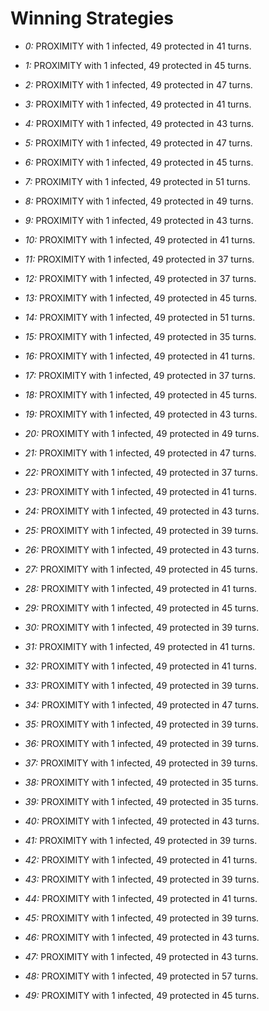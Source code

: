 # Winning Strategies

* _0:_ PROXIMITY with 1 infected, 49 protected in 41 turns.


* _1:_ PROXIMITY with 1 infected, 49 protected in 45 turns.


* _2:_ PROXIMITY with 1 infected, 49 protected in 47 turns.


* _3:_ PROXIMITY with 1 infected, 49 protected in 41 turns.


* _4:_ PROXIMITY with 1 infected, 49 protected in 43 turns.


* _5:_ PROXIMITY with 1 infected, 49 protected in 47 turns.


* _6:_ PROXIMITY with 1 infected, 49 protected in 45 turns.


* _7:_ PROXIMITY with 1 infected, 49 protected in 51 turns.


* _8:_ PROXIMITY with 1 infected, 49 protected in 49 turns.


* _9:_ PROXIMITY with 1 infected, 49 protected in 43 turns.


* _10:_ PROXIMITY with 1 infected, 49 protected in 41 turns.


* _11:_ PROXIMITY with 1 infected, 49 protected in 37 turns.


* _12:_ PROXIMITY with 1 infected, 49 protected in 37 turns.


* _13:_ PROXIMITY with 1 infected, 49 protected in 45 turns.


* _14:_ PROXIMITY with 1 infected, 49 protected in 51 turns.


* _15:_ PROXIMITY with 1 infected, 49 protected in 35 turns.


* _16:_ PROXIMITY with 1 infected, 49 protected in 41 turns.


* _17:_ PROXIMITY with 1 infected, 49 protected in 37 turns.


* _18:_ PROXIMITY with 1 infected, 49 protected in 45 turns.


* _19:_ PROXIMITY with 1 infected, 49 protected in 43 turns.


* _20:_ PROXIMITY with 1 infected, 49 protected in 49 turns.


* _21:_ PROXIMITY with 1 infected, 49 protected in 47 turns.


* _22:_ PROXIMITY with 1 infected, 49 protected in 37 turns.


* _23:_ PROXIMITY with 1 infected, 49 protected in 41 turns.


* _24:_ PROXIMITY with 1 infected, 49 protected in 43 turns.


* _25:_ PROXIMITY with 1 infected, 49 protected in 39 turns.


* _26:_ PROXIMITY with 1 infected, 49 protected in 43 turns.


* _27:_ PROXIMITY with 1 infected, 49 protected in 45 turns.


* _28:_ PROXIMITY with 1 infected, 49 protected in 41 turns.


* _29:_ PROXIMITY with 1 infected, 49 protected in 45 turns.


* _30:_ PROXIMITY with 1 infected, 49 protected in 39 turns.


* _31:_ PROXIMITY with 1 infected, 49 protected in 41 turns.


* _32:_ PROXIMITY with 1 infected, 49 protected in 41 turns.


* _33:_ PROXIMITY with 1 infected, 49 protected in 39 turns.


* _34:_ PROXIMITY with 1 infected, 49 protected in 47 turns.


* _35:_ PROXIMITY with 1 infected, 49 protected in 39 turns.


* _36:_ PROXIMITY with 1 infected, 49 protected in 39 turns.


* _37:_ PROXIMITY with 1 infected, 49 protected in 39 turns.


* _38:_ PROXIMITY with 1 infected, 49 protected in 35 turns.


* _39:_ PROXIMITY with 1 infected, 49 protected in 35 turns.


* _40:_ PROXIMITY with 1 infected, 49 protected in 43 turns.


* _41:_ PROXIMITY with 1 infected, 49 protected in 39 turns.


* _42:_ PROXIMITY with 1 infected, 49 protected in 41 turns.


* _43:_ PROXIMITY with 1 infected, 49 protected in 39 turns.


* _44:_ PROXIMITY with 1 infected, 49 protected in 41 turns.


* _45:_ PROXIMITY with 1 infected, 49 protected in 39 turns.


* _46:_ PROXIMITY with 1 infected, 49 protected in 43 turns.


* _47:_ PROXIMITY with 1 infected, 49 protected in 43 turns.


* _48:_ PROXIMITY with 1 infected, 49 protected in 57 turns.


* _49:_ PROXIMITY with 1 infected, 49 protected in 45 turns.



